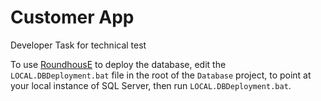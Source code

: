 # Customer App
Developer Task for technical test

To use [RoundhousE](https://github.com/chucknorris/roundhouse) to deploy the database, edit the `LOCAL.DBDeployment.bat` file in the root of the `Database` project, to point at your local instance of SQL Server, then run `LOCAL.DBDeployment.bat`.

